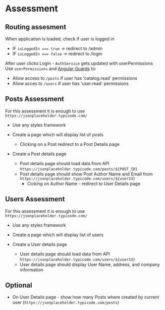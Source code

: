 # Assessment

## Routing assesment

When application is loaded, check if user is logged in

- IF `isLoggedIn === true` -> redirect to /admin
- IF `isLoggedIn === false` -> redirect to /login

After user clicks Login - `AuthService` gets updated with userPermissions
Use `userPermissions` and [Angular Guards](https://angular.io/guide/router#preventing-unauthorized-access) to:

- Allow access to `/posts` if user has 'catalog.read' permissions
- Allow acces to `/users` if user has 'user.read' permissions

## Posts Assessment

For this assessment it is enough to use `https://jsonplaceholder.typicode.com/`

- Use any styles framework
- Create a page which will display list of posts

  - Clicking on a Post redirect to a Post Details page

- Create a Post details page
  - Post details page should load data from API `https://jsonplaceholder.typicode.com/posts/${POST_ID}`
  - Post details page should show Post Author Name and Email from `https://jsonplaceholder.typicode.com/users/${userId}`
    - Cicking on Author Name - redirect to User Details page

## Users Assessment

For this assessment it is enough to use `https://jsonplaceholder.typicode.com/`

- Use any styles framework
- Create a page which will display list of users

- Create a User details page
  - User details page should load data from API `https://jsonplaceholder.typicode.com/users/${userId}`
  - User details page should display User Name, address, and company information

## Optional

- On User Details page - show how many Posts where created by current user (`https://jsonplaceholder.typicode.com/posts`)
